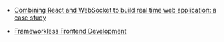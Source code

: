 - [Combining React and WebSocket to build real time web application: a case study](https://github.com/SopraIt/codemotion-milan-2017)

- [Frameworkless Frontend Development](http://slides.com/francescostrazzullo/frameworkless-frontend-development-codemotion-milan-2017#/)
